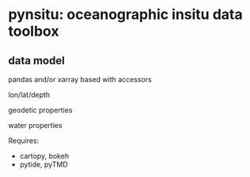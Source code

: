 # pynsitu: oceanographic insitu data toolbox

## data model

pandas and/or xarray based with accessors

lon/lat/depth

geodetic properties

water properties


Requires:

- cartopy, bokeh
- pytide, pyTMD
